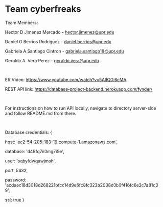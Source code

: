 # Team cyberfreaks

Team Members: 

Hector D Jimenez Mercado - hector.jimenez@upr.edu

Daniel O Berrios Rodriguez - daniel.berrios@upr.edu

Gabriela A Santiago Cintron - gabriela.santiago18@upr.edu

Geraldo A. Vera Perez - geraldo.vera@upr.edu

<br>

ER Video: https://www.youtube.com/watch?v=5AlIQGi6cMA

REST API link: https://database-project-backend.herokuapp.com/fynder/

<br>

For instructions on how to run API locally, navigate to directory server-side and follow README.md from there.

<br>

Database credentials:
{
   <p>   host: 'ec2-54-205-183-19.compute-1.amazonaws.com',
   <p>   database: 'd48fq7n0mg7i9e',
   <p>   user: 'sqbyfdwqawjmoh',
   <p>   port: 5432,
   <p>   password: 'acdaec18d3018d268221bfcc14d9e6fc8fc323b2038d0b0f416fc6e2c7a81c39',
   <p>   ssl: true
}
